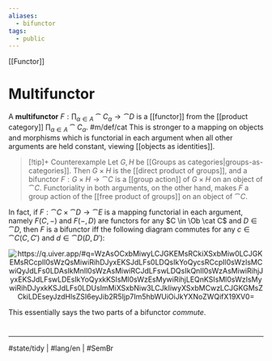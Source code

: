 ```yaml
---
aliases:
  - bifunctor
tags:
  - public
---
```

[[Functor]]
# Multifunctor

A **multifunctor** $F : \prod_{\alpha \in A} \cat C_{\alpha} \to \cat D$ is a [[functor]] from the [[product category]] $\prod_{\alpha \in A} \cat C_{\alpha}$. #m/def/cat
This is stronger to a mapping on objects and morphisms which is functorial in each argument when all other arguments are held constant,
viewing [[objects as identities]].

> [!tip]+ Counterexample
> Let $G,H$ be [[Groups as categories|groups-as-categories]].
> Then $G \times H$ is the [[direct product of groups]],
> and a bifunctor $F : G \times H \to \cat C$ is a [[group action]] of $G \times H$ on an object of $\cat C$.
> Functoriality in both arguments, on the other hand, makes $F$ a group action of the [[free product of groups]] on an object of $\cat C$. <span class="QED"/>

In fact, if $F : \cat C \times \cat D \to \cat E$ is a mapping functorial in each argument, namely $F(C,-)$ and $F(-,D)$ are functors for any $C \in \Ob \cat C$ and $D \in \cat D$,
then $F$ is a bifunctor iff the following diagram commutes for any $c \in \cat C(C,C')$ and $d \in \cat D(D,D')$:

<p align="center"><img align="center" src="https://i.upmath.me/svg/%0A%5Cusetikzlibrary%7Bcalc%7D%0A%5Cusetikzlibrary%7Bdecorations.pathmorphing%7D%0A%5Ctikzset%7Bcurve%2F.style%3D%7Bsettings%3D%7B%231%7D%2Cto%20path%3D%7B(%5Ctikztostart)%0A%20%20%20%20..%20controls%20(%24(%5Ctikztostart)!%5Cpv%7Bpos%7D!(%5Ctikztotarget)!%5Cpv%7Bheight%7D!270%3A(%5Ctikztotarget)%24)%0A%20%20%20%20and%20(%24(%5Ctikztostart)!1-%5Cpv%7Bpos%7D!(%5Ctikztotarget)!%5Cpv%7Bheight%7D!270%3A(%5Ctikztotarget)%24)%0A%20%20%20%20..%20(%5Ctikztotarget)%5Ctikztonodes%7D%7D%2C%0A%20%20%20%20settings%2F.code%3D%7B%5Ctikzset%7Bquiver%2F.cd%2C%231%7D%0A%20%20%20%20%20%20%20%20%5Cdef%5Cpv%23%231%7B%5Cpgfkeysvalueof%7B%2Ftikz%2Fquiver%2F%23%231%7D%7D%7D%2C%0A%20%20%20%20quiver%2F.cd%2Cpos%2F.initial%3D0.35%2Cheight%2F.initial%3D0%7D%0A%25%20TikZ%20arrowhead%2Ftail%20styles.%0A%5Ctikzset%7Btail%20reversed%2F.code%3D%7B%5Cpgfsetarrowsstart%7Btikzcd%20to%7D%7D%7D%0A%5Ctikzset%7B2tail%2F.code%3D%7B%5Cpgfsetarrowsstart%7BImplies%5Breversed%5D%7D%7D%7D%0A%5Ctikzset%7B2tail%20reversed%2F.code%3D%7B%5Cpgfsetarrowsstart%7BImplies%7D%7D%7D%0A%25%20TikZ%20arrow%20styles.%0A%5Ctikzset%7Bno%20body%2F.style%3D%7B%2Ftikz%2Fdash%20pattern%3Don%200%20off%201mm%7D%7D%0A%25%20https%3A%2F%2Fq.uiver.app%2F%23q%3DWzAsOCxbMiwyLCJGKEMsRCkiXSxbMiw0LCJGKEMsRCcpIl0sWzQsMiwiRihDJyxEKSJdLFs0LDQsIkYoQycsRCcpIl0sWzIsMCwiQyJdLFs0LDAsIkMnIl0sWzAsMiwiRCJdLFswLDQsIkQnIl0sWzAsMiwiRihjJyxEKSJdLFswLDEsIkYoQyxkKSIsMl0sWzEsMywiRihjLEQnKSIsMl0sWzIsMywiRihDJyxkKSJdLFs0LDUsImMiXSxbNiw3LCJkIiwyXSxbMCwzLCJGKGMsZCkiLDEseyJzdHlsZSI6eyJib2R5Ijp7Im5hbWUiOiJkYXNoZWQifX19XV0%3D%0A%5C%5B%5Cbegin%7Btikzcd%7D%0A%09%26%26%20C%20%26%26%20%7BC'%7D%20%5C%5C%0A%09%5C%5C%0A%09D%20%26%26%20%7BF(C%2CD)%7D%20%26%26%20%7BF(C'%2CD)%7D%20%5C%5C%0A%09%5C%5C%0A%09%7BD'%7D%20%26%26%20%7BF(C%2CD')%7D%20%26%26%20%7BF(C'%2CD')%7D%0A%09%5Carrow%5B%22c%22%2C%20from%3D1-3%2C%20to%3D1-5%5D%0A%09%5Carrow%5B%22d%22'%2C%20from%3D3-1%2C%20to%3D5-1%5D%0A%09%5Carrow%5B%22%7BF(c'%2CD)%7D%22%2C%20from%3D3-3%2C%20to%3D3-5%5D%0A%09%5Carrow%5B%22%7BF(C%2Cd)%7D%22'%2C%20from%3D3-3%2C%20to%3D5-3%5D%0A%09%5Carrow%5B%22%7BF(c%2Cd)%7D%22%7Bdescription%7D%2C%20dashed%2C%20from%3D3-3%2C%20to%3D5-5%5D%0A%09%5Carrow%5B%22%7BF(C'%2Cd)%7D%22%2C%20from%3D3-5%2C%20to%3D5-5%5D%0A%09%5Carrow%5B%22%7BF(c%2CD')%7D%22'%2C%20from%3D5-3%2C%20to%3D5-5%5D%0A%5Cend%7Btikzcd%7D%5C%5D%0A#invert" alt="https://q.uiver.app/#q=WzAsOCxbMiwyLCJGKEMsRCkiXSxbMiw0LCJGKEMsRCcpIl0sWzQsMiwiRihDJyxEKSJdLFs0LDQsIkYoQycsRCcpIl0sWzIsMCwiQyJdLFs0LDAsIkMnIl0sWzAsMiwiRCJdLFswLDQsIkQnIl0sWzAsMiwiRihjJyxEKSJdLFswLDEsIkYoQyxkKSIsMl0sWzEsMywiRihjLEQnKSIsMl0sWzIsMywiRihDJyxkKSJdLFs0LDUsImMiXSxbNiw3LCJkIiwyXSxbMCwzLCJGKGMsZCkiLDEseyJzdHlsZSI6eyJib2R5Ijp7Im5hbWUiOiJkYXNoZWQifX19XV0=" /></p>

This essentially says the two parts of a bifunctor _commute_.

#
---
#state/tidy | #lang/en | #SemBr

